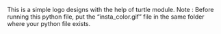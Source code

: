 This is a simple logo designs with the help of turtle module.
Note : Before running this python file, put the “insta_color.gif” file in the same folder where your python file exists.
